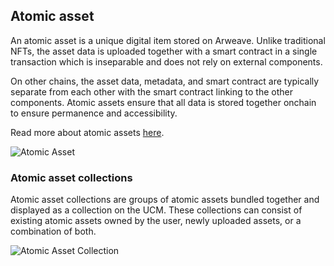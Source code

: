 ## Atomic asset

An atomic asset is a unique digital item stored on Arweave. Unlike traditional NFTs, the asset data is uploaded together with a smart contract in a single transaction which is inseparable and does not rely on external components.

On other chains, the asset data, metadata, and smart contract are typically separate from each other with the smart contract linking to the other components. Atomic assets ensure that all data is stored together onchain to ensure permanence and accessibility.

Read more about atomic assets [here](https://cookbook.arweave.dev/concepts/atomic-tokens.html).

![Atomic Asset](https://arweave.net/05Ke4y_K8KTpl44wEDCodh-Xfa8M2DVNYkCG04jXnEo)

### Atomic asset collections

Atomic asset collections are groups of atomic assets bundled together and displayed as a collection on the UCM. These collections can consist of existing atomic assets owned by the user, newly uploaded assets, or a combination of both.

![Atomic Asset Collection](https://arweave.net/DSwK9H1peJUie_FVz7HI3cnyllK_ln3dzCHxSiFNA8Y)